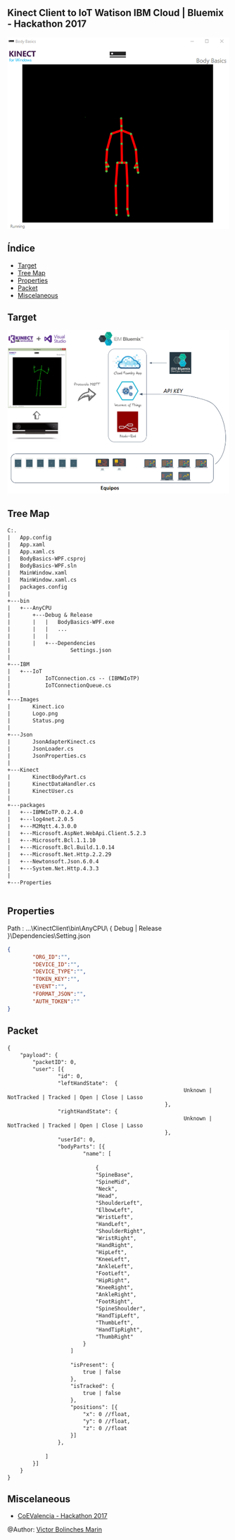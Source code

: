 ## Kinect Client to IoT Watison IBM Cloud | Bluemix - Hackathon 2017


![](https://github.com/vicboma1/StarterKitBluemixHands/blob/master/assets/_starterKitBluemixBodyParts.gif)



## Índice
* [Target](https://github.com/vicboma1/clienteKinectIBMCloudIoTWatson/blob/master/README.md#target)
* [Tree Map](https://github.com/vicboma1/clienteKinectIBMCloudIoTWatson/blob/master/README.md#tree-map)
* [Properties](https://github.com/vicboma1/clienteKinectIBMCloudIoTWatson/blob/master/README.md#properties)
* [Packet](https://github.com/vicboma1/clienteKinectIBMCloudIoTWatson/blob/master/README.md#packet)
* [Miscelaneous](https://github.com/vicboma1/clienteKinectIBMCloudIoTWatson/blob/master/README.md#miscelaneous)


## Target

![](https://github.com/CoEValencia/Hackathon_2017/blob/master/assets/target.png)

## Tree Map

```text
C:.
|   App.config
|   App.xaml
|   App.xaml.cs
|   BodyBasics-WPF.csproj
|   BodyBasics-WPF.sln
|   MainWindow.xaml
|   MainWindow.xaml.cs
|   packages.config
|                   
+---bin
|   +---AnyCPU
|       +---Debug & Release
|       |   |   BodyBasics-WPF.exe
|       |   |   ...
|       |   |   
|       |   +---Dependencies
|                   Settings.json
|                       
+---IBM
|   +---IoT
|           IoTConnection.cs -- (IBMWIoTP)
|           IoTConnectionQueue.cs
|           
+---Images
|       Kinect.ico
|       Logo.png
|       Status.png
|       
+---Json
|       JsonAdapterKinect.cs
|       JsonLoader.cs
|       JsonProperties.cs
|       
+---Kinect
|       KinectBodyPart.cs
|       KinectDataHandler.cs
|       KinectUser.cs
|               
+---packages
|   +---IBMWIoTP.0.2.4.0              
|   +---log4net.2.0.5
|   +---M2Mqtt.4.3.0.0      
|   +---Microsoft.AspNet.WebApi.Client.5.2.3     
|   +---Microsoft.Bcl.1.1.10         
|   +---Microsoft.Bcl.Build.1.0.14
|   +---Microsoft.Net.Http.2.2.29
|   +---Newtonsoft.Json.6.0.4
|   +---System.Net.Http.4.3.3
|           
+---Properties
        
```

## Properties

Path :  ...\KinectClient\bin\AnyCPU\ { Debug | Release }\Dependencies\Setting.json

``` json
{
        "ORG_ID":"",
        "DEVICE_ID":"",
        "DEVICE_TYPE":"",
        "TOKEN_KEY":"",
        "EVENT":"",
        "FORMAT_JSON":"",
        "AUTH_TOKEN":""
}
```

## Packet

```
{
	"payload": {
		"packetID": 0,
		"user": [{
				"id": 0,
				"leftHandState":  {
                                                        Unknown | NotTracked | Tracked | Open | Close | Lasso
                                                  },
				"rightHandState": {
                                                        Unknown | NotTracked | Tracked | Open | Close | Lasso
                                                  },
				"userId": 0,
				"bodyParts": [{
						"name": [

							{
							"SpineBase",
							"SpineMid",
							"Neck",
							"Head",
							"ShoulderLeft",
							"ElbowLeft",
							"WristLeft",
							"HandLeft",
							"ShoulderRight",
							"WristRight",
							"HandRight",
							"HipLeft",
							"KneeLeft",
							"AnkleLeft",
							"FootLeft",
							"HipRight",
							"KneeRight",
							"AnkleRight",
							"FootRight",
							"SpineShoulder",
							"HandTipLeft",
							"ThumbLeft",
							"HandTipRight",
							"ThumbRight"
						}
					]

					"isPresent": {
						true | false
					},
					"isTracked": {
						true | false
					},
					"positions": [{
						"x": 0 //float,
						"y": 0 //float,
						"z": 0 //float
					}]
				},

			]
		}]
    }
}
```

## Miscelaneous
* [CoEValencia - Hackathon 2017](https://goo.gl/vmuVXH)


@Author: [Victor Bolinches Marin](https://github.com/vicboma1)  
